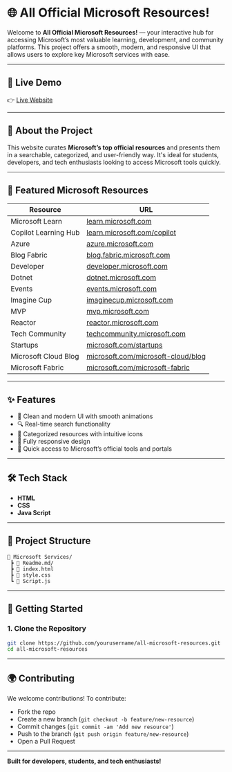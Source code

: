 # 🌐 All Official Microsoft Resources!

Welcome to **All Official Microsoft Resources!** — your interactive hub for accessing Microsoft’s most valuable learning, development, and community platforms. This project offers a smooth, modern, and responsive UI that allows users to explore key Microsoft services with ease.

---

## 🚀 Live Demo

👉 [Live Website](https://rishikesh-001.github.io/Microsoft-Services/) 

---

## 🧠 About the Project

This website curates **Microsoft’s top official resources** and presents them in a searchable, categorized, and user-friendly way. It's ideal for students, developers, and tech enthusiasts looking to access Microsoft tools quickly.

---

## 🔗 Featured Microsoft Resources

| Resource               | URL                                                                                   |
|------------------------|----------------------------------------------------------------------------------------|
| Microsoft Learn        | [learn.microsoft.com](https://learn.microsoft.com/?WT.mc_id=academic&wt.mc_id=studentamb_465512) |
| Copilot Learning Hub   | [learn.microsoft.com/copilot](https://learn.microsoft.com/copilot?WT.mc_id=academic&wt.mc_id=studentamb_465512) |
| Azure                  | [azure.microsoft.com](https://azure.microsoft.com/?WT.mc_id=academic&wt.mc_id=studentamb_465512) |
| Blog Fabric            | [blog.fabric.microsoft.com](https://blog.fabric.microsoft.com/?WT.mc_id=academic&wt.mc_id=studentamb_465512) |
| Developer              | [developer.microsoft.com](https://developer.microsoft.com/?WT.mc_id=academic&wt.mc_id=studentamb_465512) |
| Dotnet                 | [dotnet.microsoft.com](https://dotnet.microsoft.com/?WT.mc_id=academic&wt.mc_id=studentamb_465512) |
| Events                 | [events.microsoft.com](https://events.microsoft.com/?WT.mc_id=academic&wt.mc_id=studentamb_465512) |
| Imagine Cup            | [imaginecup.microsoft.com](https://imaginecup.microsoft.com/?WT.mc_id=academic&wt.mc_id=studentamb_465512) |
| MVP                   | [mvp.microsoft.com](https://mvp.microsoft.com/?WT.mc_id=academic&wt.mc_id=studentamb_465512) |
| Reactor                | [reactor.microsoft.com](https://reactor.microsoft.com/?WT.mc_id=academic&wt.mc_id=studentamb_465512) |
| Tech Community         | [techcommunity.microsoft.com](https://techcommunity.microsoft.com/?WT.mc_id=academic&wt.mc_id=studentamb_465512) |
| Startups               | [microsoft.com/startups](https://microsoft.com/startups?WT.mc_id=academic&wt.mc_id=studentamb_465512) |
| Microsoft Cloud Blog   | [microsoft.com/microsoft-cloud/blog](https://microsoft.com/microsoft-cloud/blog?WT.mc_id=academic&wt.mc_id=studentamb_465512) |
| Microsoft Fabric       | [microsoft.com/microsoft-fabric](https://microsoft.com/microsoft-fabric?WT.mc_id=academic&wt.mc_id=studentamb_465512) |

---

## ✨ Features

- 🎨 Clean and modern UI with smooth animations
- 🔍 Real-time search functionality
- 🧭 Categorized resources with intuitive icons
- 📱 Fully responsive design
- 🚀 Quick access to Microsoft’s official tools and portals

---

## 🛠️ Tech Stack

- **HTML** 
- **CSS**
- **Java Script** 

---

## 📁 Project Structure

```
📁 Microsoft Services/
 ┣ 📄 Readme.md/
 ┣ 📄 index.html         
 ┣ 📄 style.css        
 ┗ 📄 Script.js
```

---

## 🧩 Getting Started

### 1. Clone the Repository

```bash
git clone https://github.com/yourusername/all-microsoft-resources.git
cd all-microsoft-resources
```

---

## 🌍 Contributing

We welcome contributions! To contribute:

- Fork the repo
- Create a new branch (`git checkout -b feature/new-resource`)
- Commit changes (`git commit -am 'Add new resource'`)
- Push to the branch (`git push origin feature/new-resource`)
- Open a Pull Request

---

**Built for developers, students, and tech enthusiasts!**
